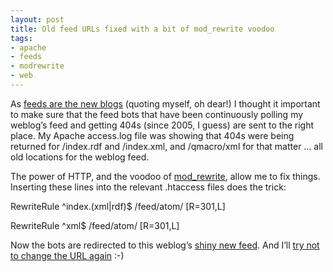 ```yaml
---
layout: post
title: Old feed URLs fixed with a bit of mod_rewrite voodoo
tags:
- apache
- feeds
- modrewrite
- web
---
```



As [feeds are the new blogs](http://identi.ca/notice/2941485) (quoting myself, oh dear!) I thought it important to make sure that the feed bots that have been continuously polling my weblog’s feed and getting 404s (since 2005, I guess) are sent to the right place. My Apache access.log file was showing that 404s were being returned for /index.rdf and /index.xml, and /qmacro/xml for that matter … all old locations for the weblog feed.

The power of HTTP, and the voodoo of [mod_rewrite](http://httpd.apache.org/docs/2.0/mod/mod_rewrite.html), allow me to fix things. Inserting these lines into the relevant .htaccess files does the trick:

RewriteRule ^index.(xml|rdf)$ /feed/atom/ [R=301,L]

RewriteRule ^xml$ /feed/atom/ [R=301,L]

Now the bots are redirected to this weblog’s [shiny new feed](/feed/atom/). And I’ll [try not to change the URL again](http://www.w3.org/Provider/Style/URI) :-)



